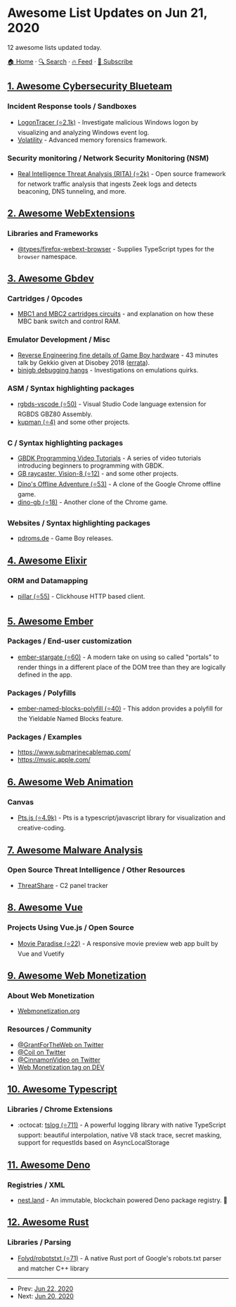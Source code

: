 # Awesome List Updates on Jun 21, 2020

12 awesome lists updated today.

[🏠 Home](/README.md) · [🔍 Search](https://www.trackawesomelist.com/search/) · [🔥 Feed](https://www.trackawesomelist.com/rss.xml) · [📮 Subscribe](https://trackawesomelist.us17.list-manage.com/subscribe?u=d2f0117aa829c83a63ec63c2f&id=36a103854c)



## [1. Awesome Cybersecurity Blueteam](/content/fabacab/awesome-cybersecurity-blueteam/README.md)

### Incident Response tools / Sandboxes

*   [LogonTracer (⭐2.1k)](https://github.com/JPCERTCC/LogonTracer) - Investigate malicious Windows logon by visualizing and analyzing Windows event log.
*   [Volatility](https://www.volatilityfoundation.org/) - Advanced memory forensics framework.

### Security monitoring / Network Security Monitoring (NSM)

*   [Real Intelligence Threat Analysis (RITA) (⭐2k)](https://github.com/activecm/rita) - Open source framework for network traffic analysis that ingests Zeek logs and detects beaconing, DNS tunneling, and more.

## [2. Awesome WebExtensions](/content/fregante/Awesome-WebExtensions/README.md)

### Libraries and Frameworks

*   [@types/firefox-webext-browser](https://www.npmjs.com/package/@types/firefox-webext-browser) - Supplies TypeScript types for the `browser` namespace.

## [3. Awesome Gbdev](/content/gbdev/awesome-gbdev/README.md)

### Cartridges / Opcodes

*   [MBC1 and MBC2 cartridges circuits](http://fms.komkon.org/GameBoy/Tech/Carts.html) - and explanation on how these MBC bank switch and control RAM.

### Emulator Development / Misc

*   [Reverse Engineering fine details of Game Boy hardware](https://www.youtube.com/watch?v=GBYwjch6oEE) - 43 minutes talk by Gekkio given at Disobey 2018 ([errata](https://gekkio.fi/blog/2018-02-05-errata-for-reverse-engineering-fine-details-of-game-boy-hardware.html)).
*   [binjgb debugging hangs](https://binji.github.io/2017/05/03/debugging-hangs.html) - Investigations on emulations quirks.

### ASM / Syntax highlighting packages

*   [rgbds-vscode (⭐50)](https://github.com/DonaldHays/rgbds-vscode) - Visual Studio Code language extension for RGBDS GBZ80 Assembly.
*   [kupman (⭐4)](https://github.com/dubvulture/gbdev) and some other projects.

### C / Syntax highlighting packages

*   [GBDK Programming Video Tutorials](https://www.youtube.com/playlist?list=PLeEj4c2zF7PaFv5MPYhNAkBGrkx4iPGJo) - A series of video tutorials introducing beginners to programming with GBDK.
*   [GB raycaster, Vision-8 (⭐12)](https://github.com/haroldo-ok/really-old-stuff/tree/master/gameboy) - and some other projects.
*   [Dino's Offline Adventure (⭐53)](https://github.com/gingemonster/DinosOfflineAdventure) - A clone of the Google Chrome offline game.
*   [dino-gb (⭐18)](https://github.com/rnegron/dino-gb) - Another clone of the Chrome game.

### Websites / Syntax highlighting packages

*   [pdroms.de](http://pdroms.de/news/gameboy/) - Game Boy releases.

## [4. Awesome Elixir](/content/h4cc/awesome-elixir/README.md)

### ORM and Datamapping

*   [pillar (⭐55)](https://github.com/sofakingworld/pillar) - Clickhouse HTTP based client.

## [5. Awesome Ember](/content/ember-community-russia/awesome-ember/README.md)

### Packages / End-user customization

*   [ember-stargate (⭐60)](https://github.com/kaliber5/ember-stargate) - A modern take on using so called "portals" to render things in a different place of the DOM tree than they are logically defined in the app.

### Packages / Polyfills

*   [ember-named-blocks-polyfill (⭐40)](https://github.com/ember-polyfills/ember-named-blocks-polyfill) - This addon provides a polyfill for the Yieldable Named Blocks feature.

### Packages / Examples

*   <https://www.submarinecablemap.com/>
*   <https://music.apple.com/>

## [6. Awesome Web Animation](/content/sergey-pimenov/awesome-web-animation/README.md)

### Canvas

*   [Pts.js (⭐4.9k)](https://github.com/williamngan/pts) - Pts is a typescript/javascript library for visualization and creative-coding.

## [7. Awesome Malware Analysis](/content/rshipp/awesome-malware-analysis/README.md)

### Open Source Threat Intelligence / Other Resources

*   [ThreatShare](https://threatshare.io/) - C2 panel tracker

## [8. Awesome Vue](/content/vuejs/awesome-vue/README.md)

### Projects Using Vue.js / Open Source

*   [Movie Paradise (⭐22)](https://github.com/wwwenjie/Movie-Paradise) - A responsive movie preview web app built by Vue and Vuetify

## [9. Awesome Web Monetization](/content/thomasbnt/awesome-web-monetization/README.md)

### About Web Monetization

*   [Webmonetization.org](https://webmonetization.org/)

### Resources / Community

*   [@GrantForTheWeb on Twitter](https://twitter.com/GrantForTheWeb)
*   [@Coil on Twitter](https://twitter.com/Coil)
*   [@CinnamonVideo on Twitter](https://twitter.com/CinnamonVideo)
*   [Web Monetization tag on DEV](https://dev.to/t/webmonetization)

## [10. Awesome Typescript](/content/dzharii/awesome-typescript/README.md)

### Libraries / Chrome Extensions

*   :octocat: [tslog (⭐711)](https://github.com/fullstack-build/tslog) - A powerful logging library with native TypeScript support: beautiful interpolation, native V8 stack trace, secret masking, support for requestIds based on AsyncLocalStorage

## [11. Awesome Deno](/content/denolib/awesome-deno/README.md)

### Registries / XML

*   [nest.land](https://nest.land) - An immutable, blockchain powered Deno package registry. 🥚

## [12. Awesome Rust](/content/rust-unofficial/awesome-rust/README.md)

### Libraries / Parsing

*   [Folyd/robotstxt (⭐71)](https://github.com/Folyd/robotstxt) - A native Rust port of Google's robots.txt parser and matcher C++ library

---

- Prev: [Jun 22, 2020](/content/2020/06/22/README.md)
- Next: [Jun 20, 2020](/content/2020/06/20/README.md)